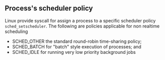 ## Process's scheduler policy

Linux provide syscall for assign a process to a specific scheduler policy `sched_setscheduler`. The following are policies applicable for non realtime scheduling

* SCHED_OTHER   the standard round-robin time-sharing policy;
* SCHED_BATCH   for "batch" style execution of processes; and
* SCHED_IDLE    for running very low priority background jobs
